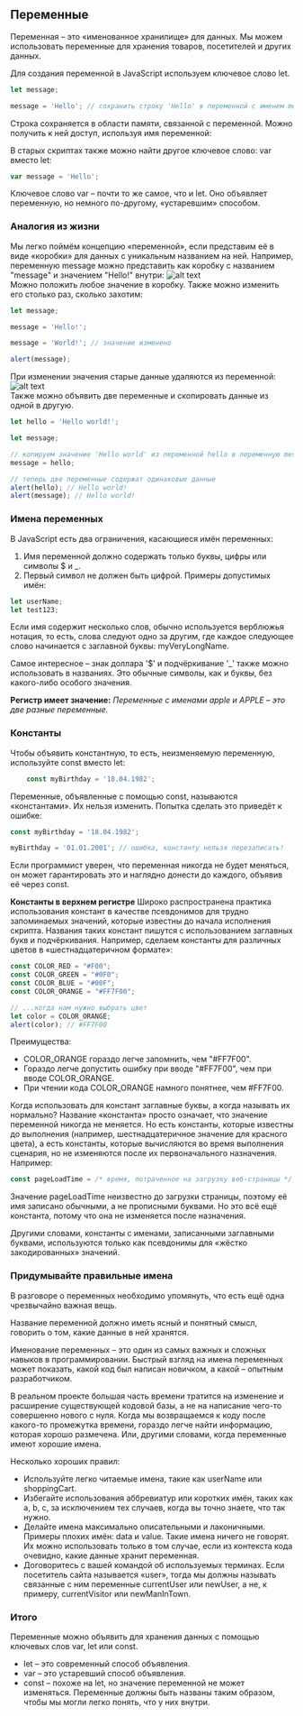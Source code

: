 ## Переменные
Переменная – это «именованное хранилище» для данных. Мы можем использовать переменные для хранения товаров, посетителей и других данных.

Для создания переменной в JavaScript используем ключевое слово let.
```JavaScript
let message;

message = 'Hello'; // сохранить строку 'Hello' в переменной с именем message
```
Строка сохраняется в области памяти, связанной с переменной. Можно получить к ней доступ, используя имя переменной:

В старых скриптах также можно найти другое ключевое слово: var вместо let:
```JavaScript
var message = 'Hello';
```
Ключевое слово var – почти то же самое, что и let. Оно объявляет переменную, но немного по-другому, «устаревшим» способом.

### Аналогия из жизни
Мы легко поймём концепцию «переменной», если представим её в виде «коробки» для данных с уникальным названием на ней.
Например, переменную message можно представить как коробку с названием "message" и значением "Hello!" внутри:
![alt text](https://learn.javascript.ru/article/variables/variable.svg)<br>
Можно положить любое значение в коробку.
Также можно изменить его столько раз, сколько захотим:
```javascript
let message;

message = 'Hello!';

message = 'World!'; // значение изменено

alert(message);
```
При изменении значения старые данные удаляются из переменной:
![alt text](https://learn.javascript.ru/article/variables/variable-change.svg)<br>
Также можно объявить две переменные и скопировать данные из одной в другую.
```JavaScript
let hello = 'Hello world!';

let message;

// копируем значение 'Hello world' из переменной hello в переменную message
message = hello;

// теперь две переменные содержат одинаковые данные
alert(hello); // Hello world!
alert(message); // Hello world!
```

### Имена переменных
В JavaScript есть два ограничения, касающиеся имён переменных:
1. Имя переменной должно содержать только буквы, цифры или символы $ и _.
2. Первый символ не должен быть цифрой.
Примеры допустимых имён:
```JavaScript
let userName;
let test123;
```
Если имя содержит несколько слов, обычно используется верблюжья нотация, то есть, слова следуют одно за другим, где каждое следующее слово начинается с заглавной буквы: myVeryLongName.

Самое интересное – знак доллара '$' и подчёркивание '_' также можно использовать в названиях. Это обычные символы, как и буквы, без какого-либо особого значения.

**Регистр имеет значение:** *Переменные с именами apple и APPLE – это две разные переменные.*

### Константы
Чтобы объявить константную, то есть, неизменяемую переменную, используйте const вместо let:
```JavaScript
    const myBirthday = '18.04.1982';
```
Переменные, объявленные с помощью const, называются «константами». Их нельзя изменить. Попытка сделать это приведёт к ошибке:
```JavaScript
const myBirthday = '18.04.1982';

myBirthday = '01.01.2001'; // ошибка, константу нельзя перезаписать!
```
Если программист уверен, что переменная никогда не будет меняться, он может гарантировать это и наглядно донести до каждого, объявив её через const.

**Константы в верхнем регистре**
Широко распространена практика использования констант в качестве псевдонимов для трудно запоминаемых значений, которые известны до начала исполнения скрипта.
Названия таких констант пишутся с использованием заглавных букв и подчёркивания.
Например, сделаем константы для различных цветов в «шестнадцатеричном формате»:
```JavaScript
const COLOR_RED = "#F00";
const COLOR_GREEN = "#0F0";
const COLOR_BLUE = "#00F";
const COLOR_ORANGE = "#FF7F00";

// ...когда нам нужно выбрать цвет
let color = COLOR_ORANGE;
alert(color); // #FF7F00
```
Преимущества:
* COLOR_ORANGE гораздо легче запомнить, чем "#FF7F00".
* Гораздо легче допустить ошибку при вводе "#FF7F00", чем при вводе COLOR_ORANGE.
* При чтении кода COLOR_ORANGE намного понятнее, чем #FF7F00.

Когда использовать для констант заглавные буквы, а когда называть их нормально?
Название «константа» просто означает, что значение переменной никогда не меняется. Но есть константы, которые известны до выполнения (например, шестнадцатеричное значение для красного цвета), а есть константы, которые вычисляются во время выполнения сценария, но не изменяются после их первоначального назначения.
Например:
```JavaScript
const pageLoadTime = /* время, потраченное на загрузку веб-страницы */;
```
Значение pageLoadTime неизвестно до загрузки страницы, поэтому её имя записано обычными, а не прописными буквами. Но это всё ещё константа, потому что она не изменяется после назначения.

Другими словами, константы с именами, записанными заглавными буквами, используются только как псевдонимы для «жёстко закодированных» значений.

### Придумывайте правильные имена
В разговоре о переменных необходимо упомянуть, что есть ещё одна чрезвычайно важная вещь.

Название переменной должно иметь ясный и понятный смысл, говорить о том, какие данные в ней хранятся.

Именование переменных – это один из самых важных и сложных навыков в программировании. Быстрый взгляд на имена переменных может показать, какой код был написан новичком, а какой – опытным разработчиком.

В реальном проекте большая часть времени тратится на изменение и расширение существующей кодовой базы, а не на написание чего-то совершенно нового с нуля. Когда мы возвращаемся к коду после какого-то промежутка времени, гораздо легче найти информацию, которая хорошо размечена. Или, другими словами, когда переменные имеют хорошие имена.

Несколько хороших правил:
* Используйте легко читаемые имена, такие как userName или shoppingCart.
* Избегайте использования аббревиатур или коротких имён, таких как a, b, c, за исключением тех случаев, когда вы точно знаете, что так нужно.
* Делайте имена максимально описательными и лаконичными. Примеры плохих имён: data и value. Такие имена ничего не говорят. Их можно использовать только в том случае, если из контекста кода очевидно, какие данные хранит переменная.
* Договоритесь с вашей командой об используемых терминах. Если посетитель сайта называется «user», тогда мы должны называть связанные с ним переменные currentUser или newUser, а не, к примеру, currentVisitor или newManInTown.

### Итого
Переменные можно объявить для хранения данных с помощью ключевых слов var, let или const.
* let – это современный способ объявления.
* var – это устаревший способ объявления.
* const – похоже на let, но значение переменной не может изменяться.
Переменные должны быть названы таким образом, чтобы мы могли легко понять, что у них внутри.

